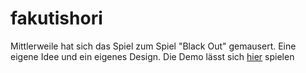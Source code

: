 # fakutishori

Mittlerweile hat sich das Spiel zum Spiel "Black Out" gemausert. Eine eigene Idee und ein eigenes Design.
Die Demo lässt sich [hier](https://abulvenz.github.io/fakutishori) spielen

